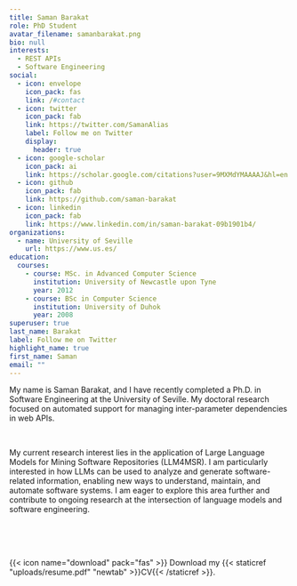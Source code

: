 ```yaml
---
title: Saman Barakat
role: PhD Student
avatar_filename: samanbarakat.png
bio: null
interests:
  - REST APIs
  - Software Engineering
social:
  - icon: envelope
    icon_pack: fas
    link: /#contact
  - icon: twitter
    icon_pack: fab
    link: https://twitter.com/SamanAlias
    label: Follow me on Twitter
    display:
      header: true
  - icon: google-scholar
    icon_pack: ai
    link: https://scholar.google.com/citations?user=9MXMdYMAAAAJ&hl=en
  - icon: github
    icon_pack: fab
    link: https://github.com/saman-barakat
  - icon: linkedin
    icon_pack: fab
    link: https://www.linkedin.com/in/saman-barakat-09b1901b4/
organizations:
  - name: University of Seville
    url: https://www.us.es/
education:
  courses:
    - course: MSc. in Advanced Computer Science
      institution: University of Newcastle upon Tyne
      year: 2012
    - course: BSc in Computer Science
      institution: University of Duhok
      year: 2008
superuser: true
last_name: Barakat
label: Follow me on Twitter
highlight_name: true
first_name: Saman
email: ""
---
```

<!--StartFragment-->

My name is Saman Barakat, and I have recently completed a Ph.D. in Software Engineering at the University of Seville. My doctoral research focused on automated support for managing inter-parameter dependencies in web APIs.

<br />

My current research interest lies in the application of Large Language Models for Mining Software Repositories (LLM4MSR). I am particularly interested in how LLMs can be used to analyze and generate software-related information, enabling new ways to understand, maintain, and automate software systems. I am eager to explore this area further and contribute to ongoing research at the intersection of language models and software engineering.

<!--EndFragment-->

<br />
<br />
<br />

{{< icon name="download" pack="fas" >}} Download my {{< staticref "uploads/resume.pdf" "newtab" >}}CV{{< /staticref >}}.